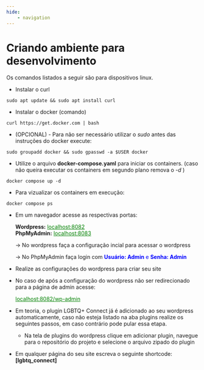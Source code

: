 ```yaml
---
hide:
    - navigation
---
```


# **Criando ambiente para desenvolvimento**

Os comandos listados a seguir são para dispositivos linux.

- Instalar o curl
```
sudo apt update && sudo apt install curl
```

- Instalar o docker (comando)
```
curl https://get.docker.com | bash
```

- (OPCIONAL) - Para não ser necessário utilizar o *sudo* antes das instruções do docker execute:

```
sudo groupadd docker && sudo gpasswd -a $USER docker
```

- Utilize o arquivo **docker-compose.yaml** para iniciar os containers. (caso não queira executar os containers em segundo plano remova o *-d* )
```
docker compose up -d
```

- Para vizualizar os containers em execução:

```
docker compose ps
```

- Em um navegador acesse as respectivas portas:

    <p>
    <strong>Wordpress:</strong>
    <a href="http://localhost:8082" style="color: green; display: inline;" target="_blank">localhost:8082</a><br>
    <strong>PhpMyAdmin:</strong>
    <a href="http://localhost:8083" style="color: green; display: inline;" target="_blank">localhost:8083</a>
    </p>

    -> No wordpress faça a configuração incial para acessar o wordpress

    -> No PhpMyAdmin faça login com <span style="color: blue;">**Usuário: Admin** e **Senha: Admin**</span>

- Realize as configurações do wordpress para criar seu site

- No caso de após a configuração do wordpress não ser redirecionado para a página de admin acesse:

    <a href="http://localhost:8082/wp-admin" style="color: green;" target="_blank">localhost:8082/wp-admin</a>

- Em teoria, o plugin LGBTQ+ Connect já é adicionado ao seu wordpress automaticamente, caso não esteja listado na aba plugins realize os seguintes passos, em caso contrário pode pular essa etapa.
    
    * Na tela de plugins do wordpress clique em adicionar plugin, navegue para o repositório do projeto e selecione o arquivo zipado do plugin

- Em qualquer página do seu site escreva o seguinte shortcode: **[lgbtq_connect]**